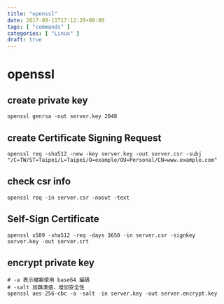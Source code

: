 ```yaml
---
title: "openssl"
date: 2017-09-11T17:12:29+08:00
tags: [ "commands" ]
categories: [ "Linux" ]
draft: true
---
```


# openssl

## create private key

```shell
openssl genrsa -out server.key 2048
```

## create Certificate Signing Request

```shell
openssl req -sha512 -new -key server.key -out server.csr -subj "/C=TW/ST=Taipei/L=Taipei/O=example/OU=Personal/CN=www.example.com"
```

## check csr info

```shell
openssl req -in server.csr -noout -text
```

## Self-Sign Certificate

```shell
openssl x509 -sha512 -req -days 3650 -in server.csr -signkey server.key -out server.crt
```

## encrypt private key

```shell
# -a 表示檔案使用 base64 編碼
# -salt 加雜湊值，增加安全性
openssl aes-256-cbc -a -salt -in server.key -out server.encrypt.key
```
